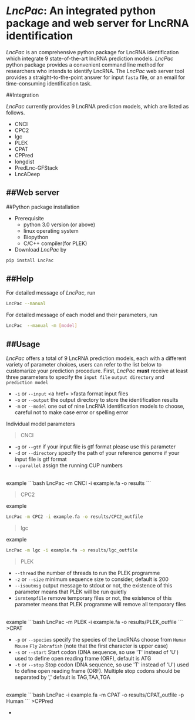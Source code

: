 # ***LncPac***: An integrated python package and web server for LncRNA identification



*LncPac* is an comprehensive python package for LncRNA identification which integrate 9 state-of-the-art lncRNA prediction models. *LncPac* python package provides a convenient command line method for researchers who intends to identify LncRNA. The *LncPac* web server tool provides a straight-to-the-point answer for input `fasta` file, or an email for time-consuming identification task.

##Integration



*LncPac* currently provides 9 LncRNA prediction models, which are listed as follows. 

 - CNCI
 - CPC2
 - lgc
 - PLEK
 - CPAT
 - CPPred
 - longdist
 - PredLnc-GFStack
 - LncADeep

##Web server
------------


##Python package installation



 - Prerequisite
    - python 3.0 version (or above)
    - linux operating system
    - Biopython
    - C/C++ compiler(for PLEK)
 - Download *LncPac* by

```bash
pip install LncPac
```

##Help
--------------------

For detailed message of *LncPac*, run

```bash
LncPac --manual
```

For detailed message of each model and their parameters, run

```bash
LncPac  --manual -m [model]
```

##Usage
----------------------

*LncPac* offers a total of 9 LncRNA prediction models, each with a different variety of parameter choices, users can refer to the list below to customarize your prediction procedure.
First, *LncPac* **must** receive at least three parameters to specify the `input file` `output directory` and `prediction model`

 - `-i` or `--input`  <a href= >fasta</a> format input files
 - `-o` or `--output` the output directory to store the identification results
 - `-m` or `--model` one out of nine LncRNA identification models to choose, careful not to make case error or spelling error

Individual model parameters

>CNCI

 - `-g` or `--gtf`  if your input file is gtf format please use this parameter
 - `-d` or `--directory` specify the path of your reference genome if your input file is gtf format
 - `--parallel` assign the running CUP numbers
<br>
example
```bash
LncPac -m CNCI -i example.fa -o results
```

> CPC2

example
```bash
LncPac -m CPC2 -i example.fa -o results/CPC2_outfile
```
> lgc

example
```bash
LncPac -m lgc -i example.fa -o results/lgc_outfile
```
> PLEK   

 - `--thread` the number of threads to run the PLEK programme
 - `-z` or `--size` minimum sequence size to consider, default is 200
 - `--isoutmsg` output message to stdout or not, the existence of this parameter means that PLEK will be run quietly
 - `isrmtempfile` remove temporary files or not, the existence of this parameter means that PLEK programme will remove all temporary files
<br>
example
```bash
LncPac -m PLEK -i example.fa -o results/PLEK_outfile
```
>CPAT
  
 - `-p` or `--species` specify the species of the LncRNAs choose from `Human` `Mouse` `Fly` `Zebrafish` (note that the first character is upper case)
 - `-s` or `--start` Start codon (DNA sequence, so use 'T' instead of 'U') used to define open reading frame (ORF), default is ATG
 - `-t` or `--stop` Stop codon (DNA sequence, so use 'T' instead of 'U') used to define open reading frame (ORF). Multiple stop codons should be separated by ',' default is TAG,TAA,TGA
<br>
example
```bash
LncPac -i example.fa -m CPAT -o results/CPAT_outfile -p Human
```
>CPPred

 - 

